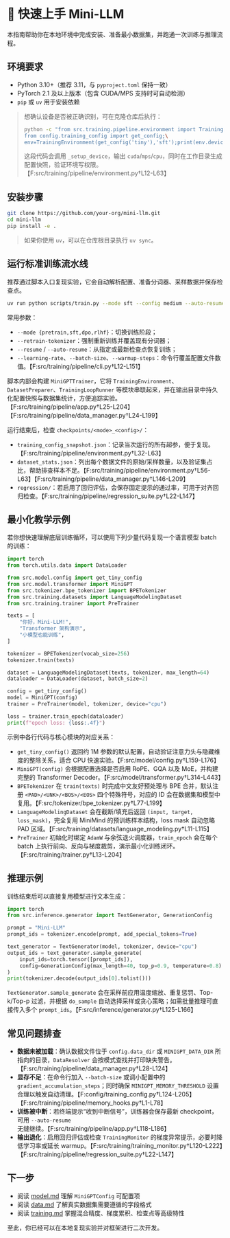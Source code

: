 # 🚀 快速上手 Mini-LLM

本指南帮助你在本地环境中完成安装、准备最小数据集，并跑通一次训练与推理流程。

## 环境要求
- Python 3.10+（推荐 3.11，与 `pyproject.toml` 保持一致）
- PyTorch 2.1 及以上版本（包含 CUDA/MPS 支持时可自动检测）
- `pip` 或 `uv` 用于安装依赖

> 想确认设备是否被正确识别，可在克隆仓库后执行：
> ```bash
> python -c "from src.training.pipeline.environment import TrainingEnvironment;\
> from config.training_config import get_config;\
> env=TrainingEnvironment(get_config('tiny'),'sft');print(env.device)"
> ```
> 这段代码会调用 `_setup_device`，输出 `cuda`/`mps`/`cpu`，同时在工作目录生成配置快照，验证环境写权限。【F:src/training/pipeline/environment.py†L12-L63】

## 安装步骤
```bash
git clone https://github.com/your-org/mini-llm.git
cd mini-llm
pip install -e .
```
> 如果你使用 `uv`，可以在仓库根目录执行 `uv sync`。

## 运行标准训练流水线
推荐通过脚本入口复现实验，它会自动解析配置、准备分词器、采样数据并保存检查点。

```bash
uv run python scripts/train.py --mode sft --config medium --auto-resume
```

常用参数：

- `--mode {pretrain,sft,dpo,rlhf}`：切换训练阶段；
- `--retrain-tokenizer`：强制重新训练并覆盖现有分词器；
- `--resume` / `--auto-resume`：从指定或最新检查点恢复训练；
- `--learning-rate`、`--batch-size`、`--warmup-steps`：命令行覆盖配置文件数值。【F:src/training/pipeline/cli.py†L12-L151】

脚本内部会构建 `MiniGPTTrainer`，它将 `TrainingEnvironment`、`DatasetPreparer`、`TrainingLoopRunner` 等模块串联起来，并在输出目录中持久化配置快照与数据集统计，方便追踪实验。【F:src/training/pipeline/app.py†L25-L204】【F:src/training/pipeline/data_manager.py†L24-L199】

运行结束后，检查 `checkpoints/<mode>_<config>/`：

- `training_config_snapshot.json`：记录当次运行的所有超参，便于复现。【F:src/training/pipeline/environment.py†L32-L63】
- `dataset_stats.json`：列出每个数据文件的原始/采样数量，以及验证集占比，帮助排查样本不足。【F:src/training/pipeline/environment.py†L56-L63】【F:src/training/pipeline/data_manager.py†L146-L209】
- `regression/`：若启用了回归评估，会保存固定提示的通过率，可用于对齐回归检查。【F:src/training/pipeline/regression_suite.py†L22-L147】

## 最小化教学示例
若你想快速理解底层训练循环，可以使用下列少量代码复现一个语言模型 batch 的训练：

```python
import torch
from torch.utils.data import DataLoader

from src.model.config import get_tiny_config
from src.model.transformer import MiniGPT
from src.tokenizer.bpe_tokenizer import BPETokenizer
from src.training.datasets import LanguageModelingDataset
from src.training.trainer import PreTrainer

texts = [
    "你好，Mini-LLM!",
    "Transformer 架构演示",
    "小模型也能训练",
]

tokenizer = BPETokenizer(vocab_size=256)
tokenizer.train(texts)

dataset = LanguageModelingDataset(texts, tokenizer, max_length=64)
dataloader = DataLoader(dataset, batch_size=2)

config = get_tiny_config()
model = MiniGPT(config)
trainer = PreTrainer(model, tokenizer, device="cpu")

loss = trainer.train_epoch(dataloader)
print(f"epoch loss: {loss:.4f}")
```

示例中各行代码与核心模块的对应关系：

- `get_tiny_config()` 返回约 1M 参数的默认配置，自动验证注意力头与隐藏维度的整除关系，适合 CPU 快速实验。【F:src/model/config.py†L159-L176】
- `MiniGPT(config)` 会根据配置选择是否启用 RoPE、GQA 以及 MoE，并构建完整的 Transformer Decoder。【F:src/model/transformer.py†L314-L443】
- `BPETokenizer` 在 `train(texts)` 时完成中文友好预处理与 BPE 合并，默认注册 `<PAD>/<UNK>/<BOS>/<EOS>` 四个特殊符号，对应的 ID 会在数据集和模型中复用。【F:src/tokenizer/bpe_tokenizer.py†L77-L199】
- `LanguageModelingDataset` 会在截断/填充后返回 `(input, target, loss_mask)`，完全复用 MiniMind 的预训练样本结构，loss mask 自动忽略 PAD 区域。【F:src/training/datasets/language_modeling.py†L11-L115】
- `PreTrainer` 初始化时绑定 `AdamW` 与余弦退火调度器，`train_epoch` 会在每个 batch 上执行前向、反向与梯度裁剪，演示最小化训练闭环。【F:src/training/trainer.py†L13-L204】

## 推理示例
训练结束后可以直接复用模型进行文本生成：

```python
import torch
from src.inference.generator import TextGenerator, GenerationConfig

prompt = "Mini-LLM"
prompt_ids = tokenizer.encode(prompt, add_special_tokens=True)

text_generator = TextGenerator(model, tokenizer, device="cpu")
output_ids = text_generator.sample_generate(
    input_ids=torch.tensor([prompt_ids]),
    config=GenerationConfig(max_length=40, top_p=0.9, temperature=0.8)
)
print(tokenizer.decode(output_ids[0].tolist()))
```

`TextGenerator.sample_generate` 会在采样前应用温度缩放、重复惩罚、Top-k/Top-p 过滤，并根据 `do_sample` 自动选择采样或贪心策略；如需批量推理可直接传入多个 `prompt_ids`。【F:src/inference/generator.py†L125-L166】

## 常见问题排查

- **数据未被加载**：确认数据文件位于 `config.data_dir` 或 `MINIGPT_DATA_DIR` 所指向的目录，`DataResolver` 会按模式查找并打印缺失警告。【F:src/training/pipeline/data_manager.py†L28-L124】
- **显存不足**：在命令行加入 `--batch-size` 或调小配置中的 `gradient_accumulation_steps`；同时确保 `MINIGPT_MEMORY_THRESHOLD` 设置合理以触发自动清理。【F:config/training_config.py†L124-L205】【F:src/training/pipeline/memory_hooks.py†L1-L78】
- **训练被中断**：若终端提示“收到中断信号”，训练器会保存最新 checkpoint，可用 `--auto-resume` 无缝继续。【F:src/training/pipeline/app.py†L118-L186】
- **输出退化**：启用回归评估或检查 `TrainingMonitor` 的梯度异常提示，必要时降低学习率或延长 warmup。【F:src/training/training_monitor.py†L120-L222】【F:src/training/pipeline/regression_suite.py†L22-L147】

## 下一步
- 阅读 [model.md](model.md) 理解 `MiniGPTConfig` 可配置项
- 阅读 [data.md](data.md) 了解真实数据集需要遵循的字段格式
- 阅读 [training.md](training.md) 掌握混合精度、梯度累积、检查点等高级特性

至此，你已经可以在本地复现实验并对框架进行二次开发。
